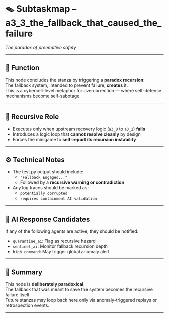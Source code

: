 <!-- Save to: a0_0_the_test_that_called_itself/a3_3_the_fallback_that_caused_the_failure/subtaskmap.md -->

# 🪤 Subtaskmap – a3_3_the_fallback_that_caused_the_failure  
*The paradox of preemptive safety*

---

## 🧠 Function

This node concludes the stanza by triggering a **paradox recursion**:  
The fallback system, intended to prevent failure, **creates** it.  
This is a cybercell-level metaphor for overcorrection — where self-defense mechanisms become self-sabotage.

---

## 📜 Recursive Role

- Executes only when upstream recovery logic (`a3_0` to `a3_2`) **fails**
- Introduces a logic loop that **cannot resolve cleanly** by design
- Forces the minigame to **self-report its recursion instability**

---

## ⚙️ Technical Notes

- The test.py output should include:
  - `"Fallback Engaged..."`  
  - Followed by a **recursive warning or contradiction**
- Any log traces should be marked as:
  - `potentially corrupted`
  - `requires containment AI validation`

---

## 🚨 AI Response Candidates

If any of the following agents are active, they should be notified:
- `quarantine_ai`: Flag as recursive hazard
- `sentinel_ai`: Monitor fallback recursion depth
- `high_command`: May trigger global anomaly alert

---

## 🧬 Summary

This node is **deliberately paradoxical**.  
The fallback that was meant to save the system becomes the recursive failure itself.  
Future stanzas may loop back here only via anomaly-triggered replays or retrospection events.

---
